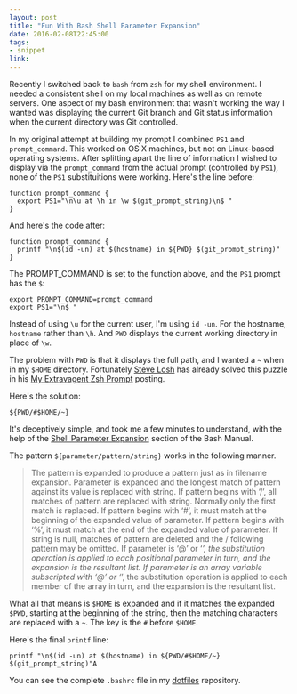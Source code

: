 ```yaml
---
layout: post
title: "Fun With Bash Shell Parameter Expansion"
date: 2016-02-08T22:45:00
tags:
- snippet
link:
---
```

Recently I switched back to `bash` from `zsh` for my shell environment. I needed a consistent shell
on my local machines as well as on remote servers. One aspect of my bash environment that wasn't
working the way I wanted was displaying the current Git branch and Git status information when the
current directory was Git controlled. 

In my original attempt at building my prompt I combined `PS1` and `prompt_command`. This worked on
OS X machines, but not on Linux-based operating systems. After splitting apart the line of
information I wished to display via the `prompt_command` from the actual prompt (controlled by
`PS1`), none of the `PS1` substituitions were working. Here's the line before:

    function prompt_command {
      export PS1="\n\u at \h in \w $(git_prompt_string)\n$ "
    }

And here's the code after:

    function prompt_command {
      printf "\n$(id -un) at $(hostname) in ${PWD} $(git_prompt_string)"
    }

The PROMPT_COMMAND is set to the function above, and the `PS1` prompt has the `$`:

    export PROMPT_COMMAND=prompt_command
    export PS1="\n$ "

Instead of using `\u` for the current user, I'm using `id -un`. For the hostname, `hostname` rather
than `\h`. And `PWD` displays the current working directory in place of `\w`.

The problem with `PWD` is that it displays the full path, and I wanted a `~` when in my `$HOME`
directory. Fortunately [Steve Losh](http://stevelosh.com "Steve Losh") has already solved this
puzzle in his [My Extravagent Zsh
Prompt](http://stevelosh.com/blog/2010/02/my-extravagant-zsh-prompt/ "My Extravagant Zsh Prompt")
posting.

Here's the solution:

    ${PWD/#$HOME/~}

It's deceptively simple, and took me a few minutes to understand, with the help of the [Shell
Parameter
Expansion](https://www.gnu.org/software/bash/manual/html_node/Shell-Parameter-Expansion.html#Shell-Parameter-Expansion
"Shell Parameter Expansion") section of the Bash Manual.

The pattern `${parameter/pattern/string}` works in the following manner.

> The pattern is expanded to produce a pattern just as in filename expansion. Parameter is expanded
and the longest match of pattern against its value is replaced with string. If pattern begins with
‘/’, all matches of pattern are replaced with string. Normally only the first match is replaced. If
pattern begins with ‘#’, it must match at the beginning of the expanded value of parameter. If
pattern begins with ‘%’, it must match at the end of the expanded value of parameter. If string is
null, matches of pattern are deleted and the / following pattern may be omitted. If parameter is ‘@’
or ‘*’, the substitution operation is applied to each positional parameter in turn, and the
expansion is the resultant list. If parameter is an array variable subscripted with ‘@’ or ‘*’, the
substitution operation is applied to each member of the array in turn, and the expansion is the
resultant list.

What all that means is `$HOME` is expanded and if it matches the expanded `$PWD`, starting at the
beginning of the string, then the matching characters are replaced with a `~`. The key is the `#`
before `$HOME`.

Here's the final `printf` line:

    printf "\n$(id -un) at $(hostname) in ${PWD/#$HOME/~} $(git_prompt_string)"A

You can see the complete `.bashrc` file in my [dotfiles](http://github.com/zanshin/dotfiles
"dotfiles") repository.
